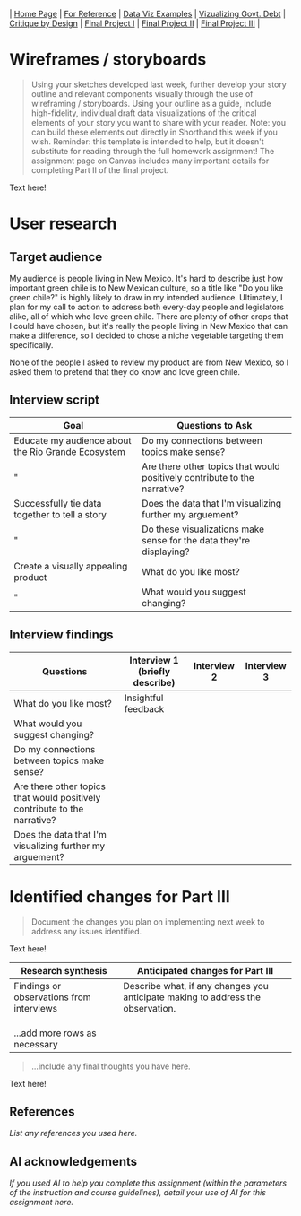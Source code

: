 | [Home Page](README) | [For Reference](For-Reference) | [Data Viz Examples](dataviz-examples) | [Vizualizing Govt. Debt](visualizing-government-debt) | [Critique by Design](critique-by-design) | [Final Project I](final-project-part-one) | [Final Project II](final-project-part-two) | [Final Project III](final-project-part-three) |

# Wireframes / storyboards
> Using your sketches developed last week, further develop your story outline and relevant components visually through the use of wireframing / storyboards. Using your outline as a guide, include high-fidelity, individual draft data visualizations of the critical elements of your story you want to share with your reader. Note: you can build these elements out directly in Shorthand this week if you wish.  Reminder: this template is intended to help, but it doesn't substitute for reading through the full homework assignment!  The assignment page on Canvas includes many important details for completing Part II of the final project. 

Text here!

# User research 

## Target audience

My audience is people living in New Mexico. It's hard to describe just how important green chile is to New Mexican culture, so a title like "Do you like green chile?" is highly likely to draw in my intended audience. Ultimately, I plan for my call to action to address both every-day people and legislators alike, all of which who love green chile. There are plenty of other crops that I could have chosen, but it's really the people living in New Mexico that can make a difference, so I decided to chose a niche vegetable targeting them specifically.

None of the people I asked to review my product are from New Mexico, so I asked them to pretend that they do know and love green chile.

## Interview script

| Goal | Questions to Ask |
|------|------------------|
| Educate my audience about the Rio Grande Ecosystem     | Do my connections between topics make sense?                 |
| "     | Are there other topics that would positively contribute to the narrative?                 |
| Successfully tie data together to tell a story | Does the data that I'm visualizing further my arguement?                 |
| "     | Do these visualizations make sense for the data they're displaying? | 
| Create a visually appealing product | What do you like most? |
| "     | What would you suggest changing? |

## Interview findings

| Questions               | Interview 1 (briefly describe) | Interview 2 | Interview 3 |
|-------------------------|--------------------------------|-------------|-------------|
| What do you like most? | Insightful feedback            |             |             |
| What would you suggest changing?                    |                                |             |             |
| Do my connections between topics make sense?       |                                |             |             |
| Are there other topics that would positively contribute to the narrative? |                    |             |             |
| Does the data that I'm visualizing further my arguement?       |                                |             |             | Do these visualizations make sense for the data they're displaying? | | | |


# Identified changes for Part III
> Document the changes you plan on implementing next week to address any issues identified.  

Text here!

| Research synthesis                       | Anticipated changes for Part III                                                |
|------------------------------------------|---------------------------------------------------------------------------------|
| Findings or observations from interviews | Describe what, if any changes you anticipate making to address the observation. |
|                                          |                                                                                 |
|                                          |                                                                                 |
|                                          |                                                                                 |
| ...add more rows as necessary            |                                                                                 |

> ...include any final thoughts you have here. 

Text here!

## References
_List any references you used here._

## AI acknowledgements
_If you used AI to help you complete this assignment (within the parameters of the instruction and course guidelines), detail your use of AI for this assignment here._


